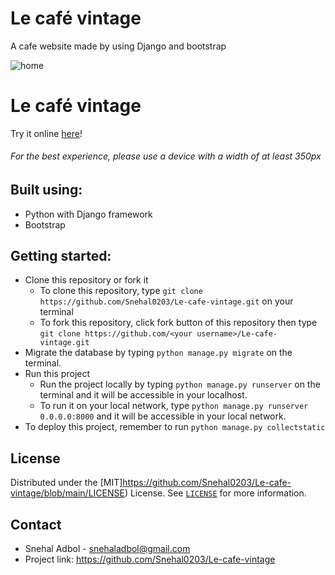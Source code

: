 # Le café vintage

A cafe website made by using Django and bootstrap

![home](https://snehal-adbol.snehaladbol.repl.co/assets/img/project1.png)

# Le café vintage
Try it online [here](https://lecafe.snehaladbol.repl.co/)!

###### For the best experience, please use a device with a width of at least 350px


## Built using:
- Python with Django framework 
- Bootstrap

## Getting started:
- Clone this repository or fork it
    - To clone this repository, type `git clone https://github.com/Snehal0203/Le-cafe-vintage.git` on your terminal
    - To fork this repository, click fork button of this repository then type `git clone https://github.com/<your username>/Le-cafe-vintage.git`
- Migrate the database by typing `python manage.py migrate` on the terminal.
- Run this project
    - Run the project locally by typing `python manage.py runserver` on the terminal and it will be accessible in your localhost.
    - To run it on your local network, type `python manage.py runserver 0.0.0.0:8000` and it will be accessible in your local network.
- To deploy this project, remember to run `python manage.py collectstatic`

## License
Distributed under the [MIT]https://github.com/Snehal0203/Le-cafe-vintage/blob/main/LICENSE) License. See [`LICENSE`](https://github.com/Snehal0203/Le-cafe-vintage/blob/main/LICENSE) for more information.

## Contact
- Snehal Adbol - [snehaladbol@gmail.com](mailto:snehaladbol@gmail.com)
- Project link: https://github.com/Snehal0203/Le-cafe-vintage

